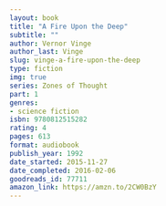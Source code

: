 ```yaml
---
layout: book
title: "A Fire Upon the Deep"
subtitle: ""
author: Vernor Vinge
author_last: Vinge
slug: vinge-a-fire-upon-the-deep
type: fiction
img: true
series: Zones of Thought
part: 1
genres:
- science fiction
isbn: 9780812515282
rating: 4
pages: 613
format: audiobook
publish_year: 1992
date_started: 2015-11-27
date_completed: 2016-02-06
goodreads_id: 77711
amazon_link: https://amzn.to/2CW0BzY
---
```


